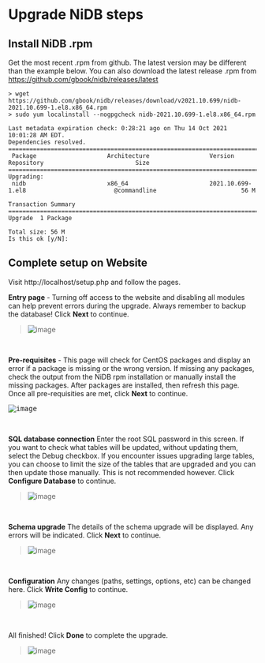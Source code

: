 # Upgrade NiDB steps

## Install NiDB .rpm

Get the most recent .rpm from github. The latest version may be different than the example below. You can also download the latest release .rpm from https://github.com/gbook/nidb/releases/latest

    > wget https://github.com/gbook/nidb/releases/download/v2021.10.699/nidb-2021.10.699-1.el8.x86_64.rpm
    > sudo yum localinstall --nogpgcheck nidb-2021.10.699-1.el8.x86_64.rpm

    Last metadata expiration check: 0:28:21 ago on Thu 14 Oct 2021 10:01:28 AM EDT.
    Dependencies resolved.
    ============================================================================================================================================
     Package                    Architecture                 Version                                   Repository                          Size
    ============================================================================================================================================
    Upgrading:
     nidb                       x86_64                       2021.10.699-1.el8                         @commandline                        56 M

    Transaction Summary
    ============================================================================================================================================
    Upgrade  1 Package

    Total size: 56 M
    Is this ok [y/N]:


## Complete setup on Website

Visit http://localhost/setup.php and follow the pages.

**Entry page** - Turning off access to the website and disabling all modules can help prevent errors during the upgrade. Always remember to backup the database! Click **Next** to continue.
> ![image](https://user-images.githubusercontent.com/8302215/137331276-17cd180c-91ec-4220-9c5f-fc55888dfebb.png)

<br>

**Pre-requisites** - This page will check for CentOS packages and display an error if a package is missing or the wrong version. If missing any packages, check the output from the NiDB rpm installation or manually install the missing packages. After packages are installed, then refresh this page. Once all pre-requisities are met, click **Next** to continue.

<kbd>
    
![image](https://user-images.githubusercontent.com/8302215/137331530-3d1f31f3-8f96-480f-a5d7-42be7f382adc.png)
    
</kbd>

<br>

**SQL database connection** Enter the root SQL password in this screen. If you want to check what tables will be updated, without updating them, select the Debug checkbox. If you encounter issues upgrading large tables, you can choose to limit the size of the tables that are upgraded and you can then update those manually. This is not recommended however. Click **Configure Database** to continue.
> ![image](https://user-images.githubusercontent.com/8302215/137331692-45946205-1ace-4789-875b-55851b43f440.png)

<br>

**Schema upgrade** The details of the schema upgrade will be displayed. Any errors will be indicated. Click **Next** to continue.
> ![image](https://user-images.githubusercontent.com/8302215/137331838-e4ed780e-52b8-4872-b392-fc4eeed71ac4.png)

<br>

 **Configuration** Any changes (paths, settings, options, etc) can be changed here. Click **Write Config** to continue.
> ![image](https://user-images.githubusercontent.com/8302215/137332401-3d0588f7-3225-49bd-b04a-26fb205f99cc.png)

<br>

All finished! Click **Done** to complete the upgrade.
> ![image](https://user-images.githubusercontent.com/8302215/137332036-d85cc1e9-c669-4777-bb84-47cf0081be12.png)
